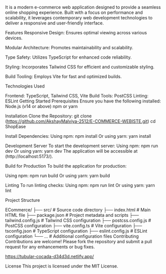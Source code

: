 It is a modern e-commerce web application designed to provide a seamless online shopping experience. Built with a focus on performance and scalability, it leverages contemporary web development technologies to deliver a responsive and user-friendly interface.​

Features Responsive Design: Ensures optimal viewing across various devices.

Modular Architecture: Promotes maintainability and scalability.

Type Safety: Utilizes TypeScript for enhanced code reliability.

Styling: Incorporates Tailwind CSS for efficient and customizable styling.

Build Tooling: Employs Vite for fast and optimized builds.​

Technologies Used

Frontend: TypeScript, Tailwind CSS, Vite
Build Tools: PostCSS
Linting: ESLint​
Getting Started Prerequisites Ensure you have the following installed: Node.js (v14 or above) npm or yarn​

Installation Clone the Repository: git clone (https://github.com/AkshayMalviya-2512/E-COMMERCE-WEBISTE.git) cd ShopEase

Install Dependencies: Using npm: npm install Or using yarn: yarn install

Development Server To start the development server: Using npm: npm run dev Or using yarn: yarn dev The application will be accessible at (http://localhost:5173/).

Build for Production To build the application for production:

Using npm: npm run build Or using yarn: yarn build

Linting To run linting checks: Using npm: npm run lint Or using yarn: yarn lint

Project Structure

ECommerce/ ├── src/ # Source code directory ├── index.html # Main HTML file ├── package.json # Project metadata and scripts ├── tailwind.config.js # Tailwind CSS configuration ├── postcss.config.js # PostCSS configuration ├── vite.config.ts # Vite configuration ├── tsconfig.json # TypeScript configuration ├── eslint.config.js # ESLint configuration └── ... # Additional configuration files Contributing Contributions are welcome! Please fork the repository and submit a pull request for any enhancements or bug fixes.

https://tubular-cocada-d34d3d.netlify.app/

License This project is licensed under the MIT License.
